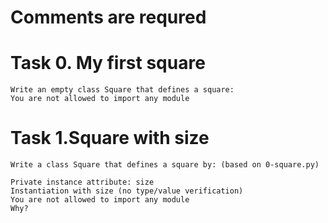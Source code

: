 # Comments are requred

# Task 0. My first square
	Write an empty class Square that defines a square:
	You are not allowed to import any module
# Task 1.Square with size
    Write a class Square that defines a square by: (based on 0-square.py)

    Private instance attribute: size
    Instantiation with size (no type/value verification)
    You are not allowed to import any module
    Why?
